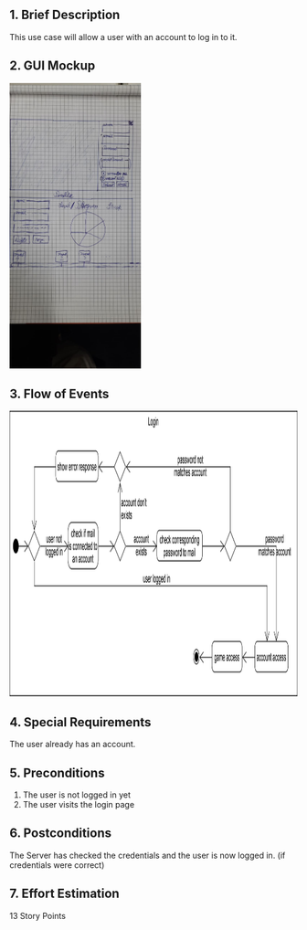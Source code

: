 ## 1. Brief Description
This use case will allow a user with an account to log in to it.
## 2. GUI Mockup
<img src="../../../../assets/images/viewMockups/60b79e09-5575-4556-977d-a732de14cf4b.jpeg" height="500" alt="guimockups"></img>

## 3. Flow of Events
<img src="../../../../assets/images/activitydiagrams/activity_login.png" height="500" alt="flow of events"></img>
## 4. Special Requirements
The user already has an account.
## 5. Preconditions
1. The user is not logged in yet
2. The user visits the login page
## 6. Postconditions
The Server has checked the credentials and the user is now logged in. (if credentials were correct)
## 7. Effort Estimation
13 Story Points
